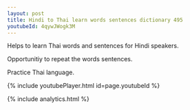 ```yaml
---
layout: post
title: Hindi to Thai learn words sentences dictionary 495 
youtubeId: 4qywJWogk3M
---
```

 
 
Helps to learn Thai words and sentences for Hindi speakers.

Opportunitiy to repeat the words sentences. 

Practice Thai language. 
 
{% include youtubePlayer.html id=page.youtubeId %}
 
 
{% include analytics.html %}